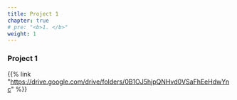 ```yaml
---
title: Project 1    
chapter: true
# pre: "<b>1. </b>"
weight: 1
---
```


### Project 1

{{% link "https://drive.google.com/drive/folders/0B1OJ5hjpQNHvd0VSaFhEeHdwYnc" %}}
